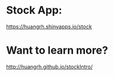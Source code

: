 # Stock App:
https://huangrh.shinyapps.io/stock

# Want to learn more?
http://huangrh.github.io/stockIntro/
